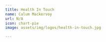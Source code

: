 ```yaml
---
title: Health In Touch
name: Calum Mackervoy
url: N/A
icon: chart-pie
image: assets/img/logos/health-in-touch.jpg

---
```

